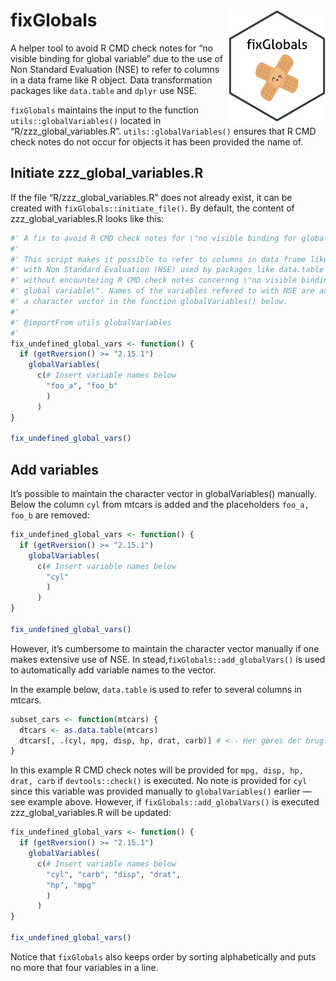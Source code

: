 
# fixGlobals <img src="man/figures/logo.png" align ="right" height="180" />

A helper tool to avoid R CMD check notes for “no visible binding for
global variable” due to the use of Non Standard Evaluation (NSE) to
refer to columns in a data frame like R object. Data transformation
packages like `data.table` and `dplyr` use NSE.

`fixGlobals` maintains the input to the function
`utils::globalVariables()` located in “R/zzz\_global\_variables.R”.
`utils::globalVariables()` ensures that R CMD check notes do not occur
for objects it has been provided the name of.

## Initiate zzz\_global\_variables.R

If the file “R/zzz\_global\_variables.R” does not already exist, it can
be created with `fixGlobals::initiate_file()`. By default, the content
of zzz\_global\_variables.R looks like
this:

``` r
#' A fix to avoid R CMD check notes for \"no visible binding for global variable\"
#'
#' This script makes it possible to refer to columns in data frame like objects
#' with Non Standard Evaluation (NSE) used by packages like data.table and dplyr
#' without encountering R CMD check notes concernng \"no visible binding for
#' global variable\". Names of the variables refered to with NSE are added to
#' a character vector in the function globalVariables() below.
#' 
#' @importFrom utils globalVariables
#' 
fix_undefined_global_vars <- function() {
  if (getRversion() >= "2.15.1")
    globalVariables(
      c(# Insert variable names below
        "foo_a", "foo_b"
        )
      )
}

fix_undefined_global_vars()
```

## Add variables

It’s possible to maintain the character vector in globalVariables()
manually. Below the column `cyl` from mtcars is added and the
placeholders `foo_a, foo_b` are removed:

``` r
fix_undefined_global_vars <- function() {
  if (getRversion() >= "2.15.1")
    globalVariables(
      c(# Insert variable names below
        "cyl"
        )
      )
}

fix_undefined_global_vars()
```

However, it’s cumbersome to maintain the character vector manually if
one makes extensive use of NSE. In stead,`fixGlobals::add_globalVars()`
is used to automatically add variable names to the vector.

In the example below, `data.table` is used to refer to several columns
in mtcars.

``` r
subset_cars <- function(mtcars) {
  dtcars <- as.data.table(mtcars)
  dtcars[, .(cyl, mpg, disp, hp, drat, carb)] # <-- Her gøres der brug af NSE
}
```

In this example R CMD check notes will be provided for `mpg, disp, hp,
drat, carb` if `devtools::check()` is executed. No note is provided for
`cyl` since this variable was provided manually to `globalVariables()`
earlier — see example above. However, if `fixGlobals::add_globalVars()`
is executed zzz\_global\_variables.R will be updated:

``` r
fix_undefined_global_vars <- function() {
  if (getRversion() >= "2.15.1")
    globalVariables(
      c(# Insert variable names below
        "cyl", "carb", "disp", "drat", 
        "hp", "mpg"
        )
      )
}

fix_undefined_global_vars()
```

Notice that `fixGlobals` also keeps order by sorting alphabetically and
puts no more that four variables in a line.
